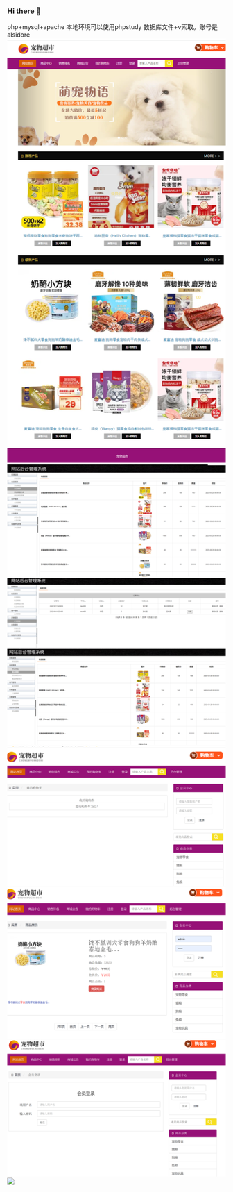 ### Hi there 👋
php+mysql+apache
本地环境可以使用phpstudy
数据库文件+v索取。账号是alsidore
<img src="https://github.com/alikeji/alikeji/blob/main/%E5%9B%BE%E7%89%871.png">
    <img src="https://github.com/alikeji/alikeji/blob/main/%E5%9B%BE%E7%89%872.png">
    <img src="https://github.com/alikeji/alikeji/blob/main/%E5%9B%BE%E7%89%873.png">
    <img src="https://github.com/alikeji/alikeji/blob/main/%E5%9B%BE%E7%89%874.png">
    <img src="https://github.com/alikeji/alikeji/blob/main/%E5%9B%BE%E7%89%875.png">
    <img src="https://github.com/alikeji/alikeji/blob/main/%E5%9B%BE%E7%89%876.png">
    <img src="https://github.com/alikeji/alikeji/blob/main/%E5%9B%BE%E7%89%877.png">
    <img src="https://github.com/alikeji/alikeji/blob/main/%E5%9B%BE%E7%89%878.png">
